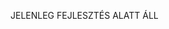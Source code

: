 JELENLEG FEJLESZTÉS ALATT ÁLL 


<!--
FELHASZNÁLÓI FELÜLET:
-navbar(logo, search bar, kosár, fiók)
-item cards
-saját fiók(regisztrálás, bejelentkezés)
-kosár
-filter?(szin,telefon?)
-item
ADMIN FELÜLET:
-itemek feltöltése
-kategória
-felvétel
-->
